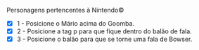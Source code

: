 Personagens pertencentes à Nintendo©
- [x] 1 - Posicione o Mário acima do Goomba.
- [x] 2 - Posicione a tag p para que fique dentro do balão de fala.
- [x] 3 - Posicione o balão para que se torne uma fala de Bowser.